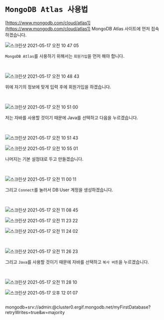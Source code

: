 # `MongoDB Atlas 사용법`

[https://www.mongodb.com/cloud/atlas1](https://www.mongodb.com/cloud/atlas1) MongoDB Atlas 사이트에 먼저 접속하겠습니다. 

![스크린샷 2021-05-17 오전 10 47 05](https://user-images.githubusercontent.com/45676906/118421998-4117ec00-b6fd-11eb-8cbe-aab725f707c2.png)

`MongoDB Atlas`를 사용하기 위해서는 `회원가입`을 먼저 해야 합니다.

<br>

![스크린샷 2021-05-17 오전 10 48 43](https://user-images.githubusercontent.com/45676906/118422102-889e7800-b6fd-11eb-9c78-a5624763c5c5.png)

위에 자기의 정보에 맞게 입력 후에 회원가입을 하겠습니다.

<br>

![스크린샷 2021-05-17 오전 10 51 00](https://user-images.githubusercontent.com/45676906/118422257-d61ae500-b6fd-11eb-8899-8d490b656c9c.png)

저는 자바를 사용할 것이기 때문에 Java를 선택하고 다음을 누르겠습니다.

<br>

![스크린샷 2021-05-17 오전 10 51 43](https://user-images.githubusercontent.com/45676906/118422438-2e51e700-b6fe-11eb-9d3f-653ac47fa474.png)

![스크린샷 2021-05-17 오전 10 55 01](https://user-images.githubusercontent.com/45676906/118422559-68bb8400-b6fe-11eb-887a-c0fbad4000fc.png)

나머지는 기본 설정대로 두고 만들겠습니다. 

<br>

![스크린샷 2021-05-17 오전 11 00 11](https://user-images.githubusercontent.com/45676906/118423010-1a5ab500-b6ff-11eb-981c-c96f85683e8d.png)

그리고 `Connect`를 눌러서 DB User 계정을 생성하겠습니다.

<br>

![스크린샷 2021-05-17 오전 11 08 45](https://user-images.githubusercontent.com/45676906/118423709-91dd1400-b700-11eb-8a68-974f435adff6.png)

![스크린샷 2021-05-17 오전 11 23 22](https://user-images.githubusercontent.com/45676906/118424508-55aab300-b702-11eb-83f4-a4ca8cffcb7e.png)

![스크린샷 2021-05-17 오전 11 24 02](https://user-images.githubusercontent.com/45676906/118424568-6b1fdd00-b702-11eb-928a-dba1e2af0a4c.png)

<br>

![스크린샷 2021-05-17 오전 11 26 23](https://user-images.githubusercontent.com/45676906/118424788-d1a4fb00-b702-11eb-9b1e-77cab4f497b6.png)

그리고 `Java`를 사용할 것이기 때문에 자바를 선택하고 `복사 버튼`을 누르겠습니다.

<br>

![스크린샷 2021-05-17 오전 11 28 10](https://user-images.githubusercontent.com/45676906/118424894-0618b700-b703-11eb-9ea2-9733c8ee011b.png)


![스크린샷 2021-05-17 오후 12 01 07](https://user-images.githubusercontent.com/45676906/118428884-64499800-b70b-11eb-9330-ce539776ed10.png)


```

```
mongodb+srv://admin:<password>@cluster0.ergif.mongodb.net/myFirstDatabase?retryWrites=true&w=majority
